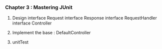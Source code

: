 
### Chapter 3 : Mastering JUnit

1) Design
interface Request 
interface Response
interface RequestHandler
interface Controller

2) Implement the base : DefaultController

3) unitTest
